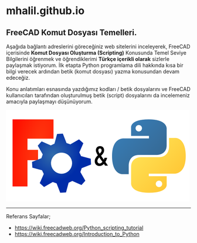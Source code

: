 # mhalil.github.io
## FreeCAD Komut Dosyası Temelleri.

Aşağıda bağlantı adreslerini göreceğiniz web sitelerini inceleyerek, FreeCAD içerisinde **Komut Dosyası Oluşturma (Scripting)** Konusunda Temel Seviye Bilgilerini öğrenmek ve öğrendiklerimi **Türkçe içerikli olarak** sizlerle paylaşmak istiyorum. İlk etapta Python programlama dili hakkında kısa bir bilgi verecek ardından betik (komut dosyası) yazma konusundan devam edeceğiz.

Konu anlatımları esnasında yazdığımız kodları / betik dosyalarını ve FreeCAD kullanıcıları tarafından oluşturulmuş betik (script) dosyalarını da incelemeniz amacıyla paylaşmayı düşünüyorum.

![FreeCAD_Python](img/FreeCAD_Python.png)
___
Referans Sayfalar;
+ https://wiki.freecadweb.org/Python_scripting_tutorial
+ https://wiki.freecadweb.org/Introduction_to_Python

